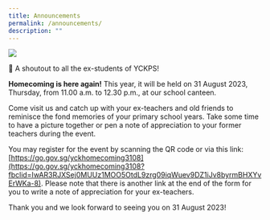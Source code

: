 ```yaml
---
title: Announcements
permalink: /announcements/
description: ""
---
```

![](/images/2023/2023%20homecoming%20banner_design%203.jpg)

📣 A shoutout to all the ex-students of YCKPS!

**Homecoming is here again!** This year, it will be held on 31 August 2023, Thursday, from 11.00 a.m. to 12.30 p.m., at our school canteen.

Come visit us and catch up with your ex-teachers and old friends to reminisce the fond memories of your primary school years. Take some time to have a picture together or pen a note of appreciation to your former teachers during the event.

You may register for the event by scanning the QR code or via this link: [https://go.gov.sg/yckhomecoming3108](https://go.gov.sg/yckhomecoming3108?fbclid=IwAR3RJXSej0MUUz1MOO5OtdL9zrg09iqWuev9DZ1iJv8byrmBHXYvErWKa-8). Please note that there is another link at the end of the form for you to write a note of appreciation for your ex-teachers.

Thank you and we look forward to seeing you on 31 August 2023!